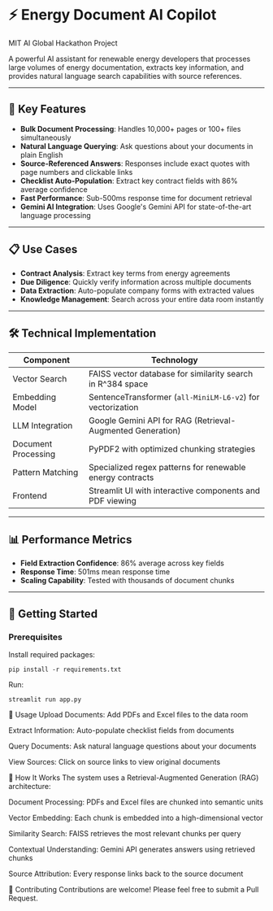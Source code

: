 # ⚡ Energy Document AI Copilot

MIT AI Global Hackathon Project

A powerful AI assistant for renewable energy developers that processes large volumes of energy documentation, extracts key information, and provides natural language search capabilities with source references.

---

## 🚀 Key Features

- **Bulk Document Processing**: Handles 10,000+ pages or 100+ files simultaneously
- **Natural Language Querying**: Ask questions about your documents in plain English
- **Source-Referenced Answers**: Responses include exact quotes with page numbers and clickable links
- **Checklist Auto-Population**: Extract key contract fields with 86% average confidence
- **Fast Performance**: Sub-500ms response time for document retrieval
- **Gemini AI Integration**: Uses Google's Gemini API for state-of-the-art language processing

---

## 📋 Use Cases

- **Contract Analysis**: Extract key terms from energy agreements
- **Due Diligence**: Quickly verify information across multiple documents
- **Data Extraction**: Auto-populate company forms with extracted values
- **Knowledge Management**: Search across your entire data room instantly

---

## 🛠 Technical Implementation

| Component             | Technology                                                      |
|-----------------------|------------------------------------------------------------------|
| Vector Search         | FAISS vector database for similarity search in R^384 space       |
| Embedding Model       | SentenceTransformer (`all-MiniLM-L6-v2`) for vectorization       |
| LLM Integration       | Google Gemini API for RAG (Retrieval-Augmented Generation)       |
| Document Processing   | PyPDF2 with optimized chunking strategies                        |
| Pattern Matching      | Specialized regex patterns for renewable energy contracts        |
| Frontend              | Streamlit UI with interactive components and PDF viewing         |

---

## 📊 Performance Metrics

- **Field Extraction Confidence**: 86% average across key fields
- **Response Time**: 501ms mean response time
- **Scaling Capability**: Tested with thousands of document chunks

---

## 🚀 Getting Started

### Prerequisites

Install required packages:

```
pip install -r requirements.txt
```

Run: 
```
streamlit run app.py
```
📖 Usage
Upload Documents: Add PDFs and Excel files to the data room

Extract Information: Auto-populate checklist fields from documents

Query Documents: Ask natural language questions about your documents

View Sources: Click on source links to view original documents

🧠 How It Works
The system uses a Retrieval-Augmented Generation (RAG) architecture:

Document Processing: PDFs and Excel files are chunked into semantic units

Vector Embedding: Each chunk is embedded into a high-dimensional vector

Similarity Search: FAISS retrieves the most relevant chunks per query

Contextual Understanding: Gemini API generates answers using retrieved chunks

Source Attribution: Every response links back to the source document

🤝 Contributing
Contributions are welcome! Please feel free to submit a Pull Request.

